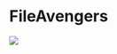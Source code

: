 # FileAvengers

[![](https://jitpack.io/v/eduardoLimaDeveloper/FileAvengers.svg)](https://jitpack.io/#eduardoLimaDeveloper/FileAvengers)
